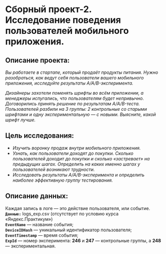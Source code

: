 # Сборный проект-2. <br>Исследование поведения пользователей мобильного приложения.
## Описание проекта:

*Вы работаете в стартапе, который продаёт продукты питания. Нужно разобраться, как ведут себя пользователи вашего мобильного приложения, исследуйте результаты A/A/B-эксперимента.* 

*Дизайнеры захотели поменять шрифты во всём приложении, а менеджеры испугались, что пользователям будет непривычно. Договорились принять решение по результатам A/A/B-теста. Пользователей разбили на 3 группы: 2 контрольные со старыми шрифтами и одну экспериментальную — с новыми. Выясните, какой шрифт лучше.*

## Цель исследования:
- *Изучить воронку продаж внутри мобильного приложения.*
- *Узнать, как пользователи доходят до покупки. Сколько пользователей доходит до покупки и сколько «застревает» на предыдущих шагах. Определить на каких именно шагах у пользователей возникают трудности.*
- *Исследовать результаты A/A/B-эксперимента и определить наиболее эффективную группу тестирования.*

## Описание данных:
Каждая запись в логе — это действие пользователя, или событие.<br>
**`Данные:`** logs_exp.csv (отсутствует по условию курса «Яндекс.Практикум»)<br>
**`EventName`** — название события;<br>
**`DeviceIDHash`** — уникальный идентификатор пользователя;<br>
**`EventTimestamp`** — время события;<br>
**`ExpId`** — номер эксперимента: **246** и **247** — контрольные группы, а **248** — экспериментальная.
